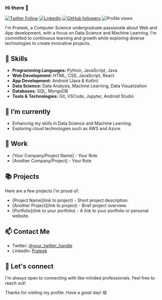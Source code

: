 ### Hi there 👋


[![Twitter Follow](https://img.shields.io/twitter/follow/your_twitter_handle?label=Follow&style=social)](https://twitter.com/your_twitter_handle)
[![LinkedIn](https://img.shields.io/badge/-Prateek-blue?style=flat-square&logo=Linkedin&logoColor=white&link=https://www.linkedin.com/in/yourname/)](https://www.linkedin.com/in/yourname/)
[![GitHub followers](https://img.shields.io/github/followers/your_username?label=Follow&style=social)](https://github.com/your_username)
![Profile views](https://komarev.com/ghpvc/?username=your_username&color=brightgreen)

I'm Prateek, a Computer Science undergraduate passionate about Web and App development, with a focus on Data Science and Machine Learning. I'm committed to continuous learning and growth while exploring diverse technologies to create innovative projects.

## 🔧 Skills

- **Programming Languages:** Python, JavaScript, Java
- **Web Development:** HTML, CSS, JavaScript, React
- **App Development:** Android (Java & Kotlin)
- **Data Science:** Data Analysis, Machine Learning, Data Visualization
- **Databases:** SQL, MongoDB
- **Tools & Technologies:** Git, VSCode, Jupyter, Android Studio

## 🌱 I’m currently 

- Enhancing my skills in Data Science and Machine Learning.
- Exploring cloud technologies such as AWS and Azure.

## 💼 Work

- [Your Company/Project Name] - Your Role
- [Another Company/Project] - Your Role

## 📚 Projects

Here are a few projects I'm proud of:

- [Project Name](link to project) - Short project description.
- [Another Project](link to project) - Brief project overview.
- [Portfolio](link to your portfolio) - A link to your portfolio or personal website.

## 📫 Contact Me

- Twitter: [@your_twitter_handle](https://twitter.com/your_twitter_handle)
- LinkedIn: [Prateek](https://www.linkedin.com/in/yourname/)

## 🤝 Let's connect

I'm always open to connecting with like-minded professionals. Feel free to reach out!

Thanks for visiting my profile. Have a great day! 😄
